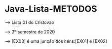 # Java-Lista-METODOS
--> Lista 01 do Cristovao

--> 3º semestre de 2020

--> [EX03] é uma junção dos itens:[EX01] e [EX02]
